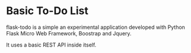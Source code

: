 Basic To-Do List
================

flask-todo is a simple an experimental application developed with Python Flask Micro Web Framework, Boostrap and Jquery.

It uses a basic REST API inside itself.
